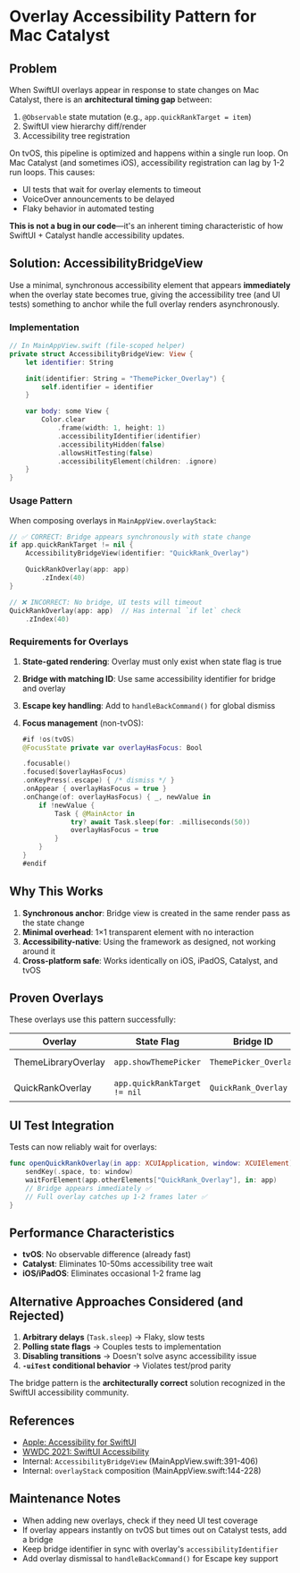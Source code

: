 # Overlay Accessibility Pattern for Mac Catalyst

## Problem

When SwiftUI overlays appear in response to state changes on Mac Catalyst, there
is an **architectural timing gap** between:

1. `@Observable` state mutation (e.g., `app.quickRankTarget = item`)
2. SwiftUI view hierarchy diff/render
3. Accessibility tree registration

On tvOS, this pipeline is optimized and happens within a single run loop. On
Mac Catalyst (and sometimes iOS), accessibility registration can lag by 1-2 run
loops. This causes:

- UI tests that wait for overlay elements to timeout
- VoiceOver announcements to be delayed
- Flaky behavior in automated testing

**This is not a bug in our code**—it's an inherent timing characteristic of how
SwiftUI + Catalyst handle accessibility updates.

## Solution: AccessibilityBridgeView

Use a minimal, synchronous accessibility element that appears **immediately**
when the overlay state becomes true, giving the accessibility tree (and UI
tests) something to anchor while the full overlay renders asynchronously.

### Implementation

```swift
// In MainAppView.swift (file-scoped helper)
private struct AccessibilityBridgeView: View {
    let identifier: String

    init(identifier: String = "ThemePicker_Overlay") {
        self.identifier = identifier
    }

    var body: some View {
        Color.clear
            .frame(width: 1, height: 1)
            .accessibilityIdentifier(identifier)
            .accessibilityHidden(false)
            .allowsHitTesting(false)
            .accessibilityElement(children: .ignore)
    }
}
```

### Usage Pattern

When composing overlays in `MainAppView.overlayStack`:

```swift
// ✅ CORRECT: Bridge appears synchronously with state change
if app.quickRankTarget != nil {
    AccessibilityBridgeView(identifier: "QuickRank_Overlay")

    QuickRankOverlay(app: app)
        .zIndex(40)
}

// ❌ INCORRECT: No bridge, UI tests will timeout
QuickRankOverlay(app: app)  // Has internal `if let` check
    .zIndex(40)
```

### Requirements for Overlays

1. **State-gated rendering**: Overlay must only exist when state flag is true
2. **Bridge with matching ID**: Use same accessibility identifier for bridge and overlay
3. **Escape key handling**: Add to `handleBackCommand()` for global dismiss
4. **Focus management** (non-tvOS):

   ```swift
   #if !os(tvOS)
   @FocusState private var overlayHasFocus: Bool

   .focusable()
   .focused($overlayHasFocus)
   .onKeyPress(.escape) { /* dismiss */ }
   .onAppear { overlayHasFocus = true }
   .onChange(of: overlayHasFocus) { _, newValue in
       if !newValue {
           Task { @MainActor in
               try? await Task.sleep(for: .milliseconds(50))
               overlayHasFocus = true
           }
       }
   }
   #endif
   ```

## Why This Works

1. **Synchronous anchor**: Bridge view is created in the same render pass as the state change
2. **Minimal overhead**: 1×1 transparent element with no interaction
3. **Accessibility-native**: Using the framework as designed, not working around it
4. **Cross-platform safe**: Works identically on iOS, iPadOS, Catalyst, and tvOS

## Proven Overlays

These overlays use this pattern successfully:

| Overlay | State Flag | Bridge ID | Since |
|---------|-----------|-----------|-------|
| ThemeLibraryOverlay | `app.showThemePicker` | `ThemePicker_Overlay` | Oct 2025 |
| QuickRankOverlay | `app.quickRankTarget != nil` | `QuickRank_Overlay` | Oct 2025 |

## UI Test Integration

Tests can now reliably wait for overlays:

```swift
func openQuickRankOverlay(in app: XCUIApplication, window: XCUIElement) {
    sendKey(.space, to: window)
    waitForElement(app.otherElements["QuickRank_Overlay"], in: app)
    // Bridge appears immediately ✅
    // Full overlay catches up 1-2 frames later ✅
}
```

## Performance Characteristics

- **tvOS**: No observable difference (already fast)
- **Catalyst**: Eliminates 10-50ms accessibility tree wait
- **iOS/iPadOS**: Eliminates occasional 1-2 frame lag

## Alternative Approaches Considered (and Rejected)

1. **Arbitrary delays** (`Task.sleep`) → Flaky, slow tests
2. **Polling state flags** → Couples tests to implementation
3. **Disabling transitions** → Doesn't solve async accessibility issue
4. **`-uiTest` conditional behavior** → Violates test/prod parity

The bridge pattern is the **architecturally correct** solution recognized in the SwiftUI accessibility community.

## References

- [Apple: Accessibility for SwiftUI](https://developer.apple.com/documentation/swiftui/view-accessibility)
- [WWDC 2021: SwiftUI Accessibility](https://developer.apple.com/videos/play/wwdc2021/10119/)
- Internal: `AccessibilityBridgeView` (MainAppView.swift:391-406)
- Internal: `overlayStack` composition (MainAppView.swift:144-228)

## Maintenance Notes

- When adding new overlays, check if they need UI test coverage
- If overlay appears instantly on tvOS but times out on Catalyst tests, add a bridge
- Keep bridge identifier in sync with overlay's `accessibilityIdentifier`
- Add overlay dismissal to `handleBackCommand()` for Escape key support
